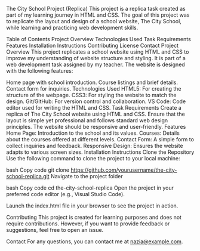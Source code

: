 The City School Project (Replica)
This project is a replica task created as part of my learning journey in HTML and CSS. The goal of this project was to replicate the layout and design of a school website, The City School, while learning and practicing web development skills.

Table of Contents
Project Overview
Technologies Used
Task Requirements
Features
Installation Instructions
Contributing
License
Contact
Project Overview
This project replicates a school website using HTML and CSS to improve my understanding of website structure and styling. It is part of a web development task assigned by my teacher. The website is designed with the following features:

Home page with school introduction.
Course listings and brief details.
Contact form for inquiries.
Technologies Used
HTML5: For creating the structure of the webpage.
CSS3: For styling the website to match the design.
Git/GitHub: For version control and collaboration.
VS Code: Code editor used for writing the HTML and CSS.
Task Requirements
Create a replica of The City School website using HTML and CSS.
Ensure that the layout is simple yet professional and follows standard web design principles.
The website should be responsive and user-friendly.
Features
Home Page: Introduction to the school and its values.
Courses: Details about the courses offered at different levels.
Contact Form: A simple form to collect inquiries and feedback.
Responsive Design: Ensures the website adapts to various screen sizes.
Installation Instructions
Clone the Repository
Use the following command to clone the project to your local machine:

bash
Copy code
git clone https://github.com/yourusername/the-city-school-replica.git
Navigate to the project folder

bash
Copy code
cd the-city-school-replica
Open the project in your preferred code editor (e.g., Visual Studio Code).

Launch the index.html file in your browser to see the project in action.

Contributing
This project is created for learning purposes and does not require contributions. However, if you want to provide feedback or suggestions, feel free to open an issue.

Contact
For any questions, you can contact me at nazia@example.com.
